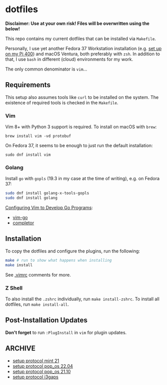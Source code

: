 # dotfiles

**Disclaimer: Use at your own risk! Files will be overwritten using the below!**

This repo contains my current dotfiles that can be installed via `Makefile`.

Personally, I use yet another Fedora 37 Workstation installation (e.g. [set up on my Pi 400](SETUP.md)) and macOS Ventura, both preferably with `zsh`. In addition to that, I use `bash` in different (cloud) environments for my work.

The only common denominator is `vim`...

## Requirements

This setup also assumes tools like `curl` to be installed on the system. The existence of required tools is checked in the `Makefile`.

### Vim

Vim 8+ with Python 3 support is required. To install on macOS with `brew`:

`brew install vim -vd protobuf`

On Fedora 37, it seems to be enough to just run the default installation:

`sudo dnf install vim`

### Golang

Install `go` with `gopls` (19.3 in my case at the time of writing), e.g. on Fedora 37:

```bash
sudo dnf install golang-x-tools-gopls
sudo dnf install golang
```

[Configuring Vim to Develop Go Programs](https://medium.com/pragmatic-programmers/configuring-vim-to-develop-go-programs-e839641da4ac):

- [vim-go](https://github.com/fatih/vim-go)
- [completor](https://github.com/maralla/completor.vim)

## Installation

To copy the dotfiles and configure the plugins, run the following:

```bash
make # run to show what happens when installing
make install
```

See [.vimrc](.vimrc) comments for more.

### Z Shell

To also install the `.zshrc` individually, run `make install-zshrc`.
To install all dotfiles, run `make install-all`.

## Post-Installation Updates

**Don't forget** to run `:PlugInstall` in `vim` for plugin updates.

## ARCHIVE

- [setup protocol mint 21](archived/mint-21/SETUP.md)
- [setup protocol pop_os 22.04](archived/pop_os-22.04/SETUP.md)
- [setup protocol pop_os 21.10](archived/pop_os-21.10/SETUP.md)
- [setup protocol i3gaps](archived/i3gaps/SETUP.md)
